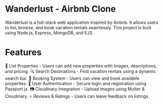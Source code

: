 # Wanderlust - Airbnb Clone
Wanderlust is a full-stack web application inspired by Airbnb. It allows users to list, browse, and book vacation rentals seamlessly. This project is built using Node.js, Express, MongoDB, and EJS.
# Features
🏡 List Properties - Users can add new properties with images, descriptions, and pricing.
🔍 Search Destinations - Find vacation rentals using a dynamic search bar.
🛒 Booking System - Users can view and book available properties.
🔐 User Authentication - Secure login and registration using Passport.js.
📷 Cloudinary Integration - Upload images using Multer & Cloudinary.
⭐ Reviews & Ratings - Users can leave feedback on listings.
